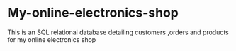 # My-online-electronics-shop
This is an SQL relational database detailing customers ,orders and products for my online electronics shop
